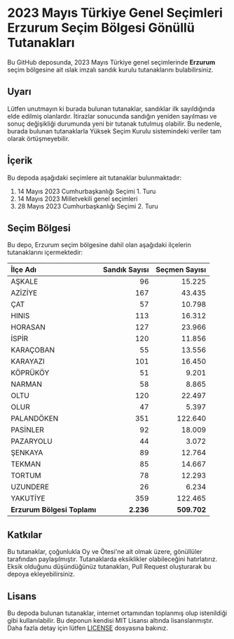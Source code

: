 # 2023 Mayıs Türkiye Genel Seçimleri Erzurum Seçim Bölgesi Gönüllü Tutanakları

Bu GitHub deposunda, 2023 Mayıs Türkiye genel seçimlerinde **Erzurum** seçim bölgesine ait ıslak imzalı sandık kurulu tutanaklarını bulabilirsiniz.

## Uyarı

Lütfen unutmayın ki burada bulunan tutanaklar, sandıklar ilk sayıldığında elde edilmiş olanlardır. İtirazlar sonucunda sandığın yeniden sayılması ve sonuç değişikliği durumunda yeni bir tutanak tutulmuş olabilir. Bu nedenle, burada bulunan tutanaklarla Yüksek Seçim Kurulu sistemindeki veriler tam olarak örtüşmeyebilir.

## İçerik

Bu depoda aşağıdaki seçimlere ait tutanaklar bulunmaktadır:

1. 14 Mayıs 2023 Cumhurbaşkanlığı Seçimi 1. Turu
2. 14 Mayıs 2023 Milletvekili genel seçimleri
3. 28 Mayıs 2023 Cumhurbaşkanlığı Seçimi 2. Turu

## Seçim Bölgesi

Bu depo, Erzurum seçim bölgesine dahil olan aşağıdaki ilçelerin tutanaklarını içermektedir:

| İlçe Adı | Sandık Sayısı | Seçmen Sayısı |
| :------- | ------------: | ------------: |
 | AŞKALE  |           96  |       15.225  | 
 | AZİZİYE  |          167  |       43.435  | 
 | ÇAT  |           57  |       10.798  | 
 | HINIS  |          113  |       16.312  | 
 | HORASAN  |          127  |       23.966  | 
 | İSPİR  |          120  |       11.856  | 
 | KARAÇOBAN  |           55  |       13.556  | 
 | KARAYAZI  |          101  |       16.450  | 
 | KÖPRÜKÖY  |           51  |        9.201  | 
 | NARMAN  |           58  |        8.865  | 
 | OLTU  |          120  |       22.497  | 
 | OLUR  |           47  |        5.397  | 
 | PALANDÖKEN  |          351  |      122.640  | 
 | PASİNLER  |           92  |       18.009  | 
 | PAZARYOLU  |           44  |        3.072  | 
 | ŞENKAYA  |           89  |       12.764  | 
 | TEKMAN  |           85  |       14.667  | 
 | TORTUM  |           78  |       12.293  | 
 | UZUNDERE  |           26  |        6.234  | 
 | YAKUTİYE  |          359  |      122.465  |
| **Erzurum Bölgesi Toplamı**  |  **2.236**  |  **509.702**  |

## Katkılar

Bu tutanaklar, çoğunlukla Oy ve Ötesi'ne ait olmak üzere, gönüllüler tarafından paylaşılmıştır. Tutanaklarda eksiklikler olabileceğini hatırlatırız. Eksik olduğunu düşündüğünüz tutanakları, Pull Request oluşturarak bu depoya ekleyebilirsiniz.

## Lisans

Bu depoda bulunan tutanaklar, internet ortamından toplanmış olup istenildiği gibi kullanılabilir.
Bu deponun kendisi MIT Lisansı altında lisanslanmıştır. Daha fazla detay için lütfen [LICENSE](LICENSE) dosyasına bakınız.

